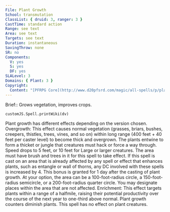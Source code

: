 ```yaml
---
File: Plant Growth
School: transmutation
ClassList: { druid: 3, ranger: 3 }
CastTime: standard action
Range: see text
Area: see text
Targets: see text
Duration: instantaneous
SavingThrow: none
SR: no
Components:
  V: yes
  S: yes
  DF: yes
SLALevel: 3
Domains: { Plant: 3 }
Copyright:
  Content: "[PFRPG Core](http://www.d20pfsrd.com/magic/all-spells/p/plant-growth)"
---
```

Brief:: Grows vegetation, improves crops.

```dataviewjs
customJS.Spell.printWiki(dv)
```

Plant growth has different effects depending on the version chosen.  Overgrowth: This effect causes normal vegetation (grasses, briars, bushes, creepers, thistles, trees, vines, and so on) within long range (400 feet + 40 feet per caster level) to become thick and overgrown.  The plants entwine to form a thicket or jungle that creatures must hack or force a way through. Speed drops to 5 feet, or 10 feet for Large or larger creatures. The area must have brush and trees in it for this spell to take effect. If this spell is cast on an area that is already affected by any spell or effect that enhances plants, such as entangle or wall of thorns, any DC involved with these spells is increased by 4.  This bonus is granted for 1 day after the casting of plant growth.  At your option, the area can be a 100-foot-radius circle, a 150-foot-radius semicircle, or a 200-foot-radius quarter circle.  You may designate places within the area that are not affected.  Enrichment: This effect targets plants within a range of a halfmile, raising their potential productivity over the course of the next year to one-third above normal.  Plant growth counters diminish plants.  This spell has no effect on plant creatures.

